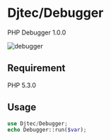 Djtec/Debugger
============

PHP Debugger 1.0.0

![debugger](http://djtec.github.com/kint/img/demo.png)

Requirement
-----------
PHP 5.3.0

Usage
-----------
```php
use Djtec/Debugger;
echo Debugger::run($var);
```